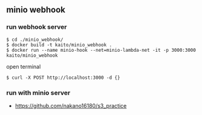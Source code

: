 ## minio webhook

### run webhook server

```
$ cd ./minio_webhook/
$ docker build -t kaito/minio_webhook .
$ docker run --name minio-hook --net=minio-lambda-net -it -p 3000:3000 kaito/minio_webhook
```

open terminal

```
$ curl -X POST http://localhost:3000 -d {}
```

### run with minio server

- https://github.com/nakano16180/s3_practice